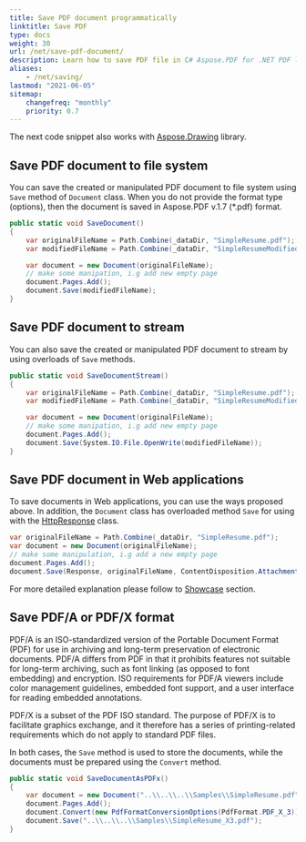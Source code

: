 ```yaml
---
title: Save PDF document programmatically
linktitle: Save PDF
type: docs
weight: 30
url: /net/save-pdf-document/
description: Learn how to save PDF file in C# Aspose.PDF for .NET PDF library. Save PDF document to file system, to stream, and in Web applications.
aliases:
    - /net/saving/
lastmod: "2021-06-05"
sitemap:
    changefreq: "monthly"
    priority: 0.7
---
```


The next code snippet also works with [Aspose.Drawing](/pdf/net/drawing/) library.

## Save PDF document to file system

You can save the created or manipulated PDF document to file system using `Save` method of `Document` class.
When you do not provide the format type (options), then the document is saved in Aspose.PDF v.1.7 (*.pdf) format.

```csharp
public static void SaveDocument()
{
    var originalFileName = Path.Combine(_dataDir, "SimpleResume.pdf");
    var modifiedFileName = Path.Combine(_dataDir, "SimpleResumeModified.pdf");

    var document = new Document(originalFileName);
    // make some manipation, i.g add new empty page
    document.Pages.Add();
    document.Save(modifiedFileName);
}
```

## Save PDF document to stream

You can also save the created or manipulated PDF document to stream by using overloads of `Save` methods.

```csharp
public static void SaveDocumentStream()
{
    var originalFileName = Path.Combine(_dataDir, "SimpleResume.pdf");
    var modifiedFileName = Path.Combine(_dataDir, "SimpleResumeModified.pdf");

    var document = new Document(originalFileName);
    // make some manipation, i.g add new empty page
    document.Pages.Add();
    document.Save(System.IO.File.OpenWrite(modifiedFileName));
}
```

## Save PDF document in Web applications

To save documents in Web applications, you can use the ways proposed above. In addition, the `Document` class has overloaded method `Save` for using with the [HttpResponse](https://docs.microsoft.com/en-us/dotnet/api/system.web.httpresponse?view=netframework-4.8) class.

```csharp
var originalFileName = Path.Combine(_dataDir, "SimpleResume.pdf");
var document = new Document(originalFileName);
// make some manipulation, i.g add a new empty page
document.Pages.Add();
document.Save(Response, originalFileName, ContentDisposition.Attachment, new PdfSaveOptions());
```

For more detailed explanation please follow to [Showcase](/pdf/net/showcases/) section.

## Save PDF/A or PDF/X format

PDF/A is an ISO-standardized version of the Portable Document Format (PDF) for use in archiving and long-term preservation of electronic documents.
PDF/A differs from PDF in that it prohibits features not suitable for long-term archiving, such as font linking (as opposed to font embedding) and encryption. ISO requirements for PDF/A viewers include color management guidelines, embedded font support, and a user interface for reading embedded annotations.

PDF/X is a subset of the PDF ISO standard. The purpose of PDF/X is to facilitate graphics exchange, and it therefore has a series of printing-related requirements which do not apply to standard PDF files.

In both cases, the `Save` method is used to store the documents, while the documents must be prepared using the `Convert` method.

```csharp
public static void SaveDocumentAsPDFx()
{
    var document = new Document("..\\..\\..\\Samples\\SimpleResume.pdf");
    document.Pages.Add();
    document.Convert(new PdfFormatConversionOptions(PdfFormat.PDF_X_3));
    document.Save("..\\..\\..\\Samples\\SimpleResume_X3.pdf");
}
```

